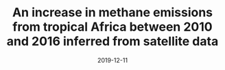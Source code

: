 ---
title: "<b>An increase in methane emissions from tropical Africa between 2010 and 2016 inferred from satellite data</b>"
collection: publications
permalink: /publication/2019-12-11-Lunt
date: 2019-12-11
venue: 'Atmospheric Chemistry and Physics'
paperurl: 'https://doi.org/doi:10.5194/acp-19-14721-2019'
citation: '<b>44</b> - Lunt F.M., Palmer I.P., Feng L., Taylor M.C., Boesch H. et al., <b>An increase in methane emissions from tropical Africa between 2010 and 2016 inferred from satellite data</b>, Atmospheric Chemistry and Physics, 19, 14721-14740, (2019-12-11). <a href="https://doi.org/doi:10.5194/acp-19-14721-2019">doi:10.5194/acp-19-14721-2019</a> (cited 8 times)

'
---